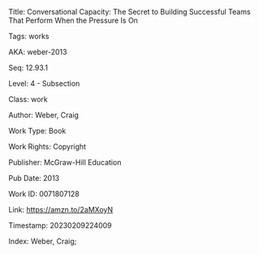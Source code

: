 Title:  Conversational Capacity: The Secret to Building Successful Teams That Perform When the Pressure Is On

Tags:   works

AKA:    weber-2013

Seq:    12.93.1

Level:  4 - Subsection

Class:  work

Author: Weber, Craig

Work Type: Book

Work Rights: Copyright

Publisher: McGraw-Hill Education

Pub Date: 2013

Work ID: 0071807128

Link:   https://amzn.to/2aMXoyN

Timestamp: 20230209224009

Index:  Weber, Craig; 
